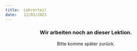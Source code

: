 ```yaml
---
title:  Lehrerteil
date:   12/03/2021
---
```


### <center>Wir arbeiten noch an dieser Lektion.</center>
<center>Bitte komme später zurück.</center>